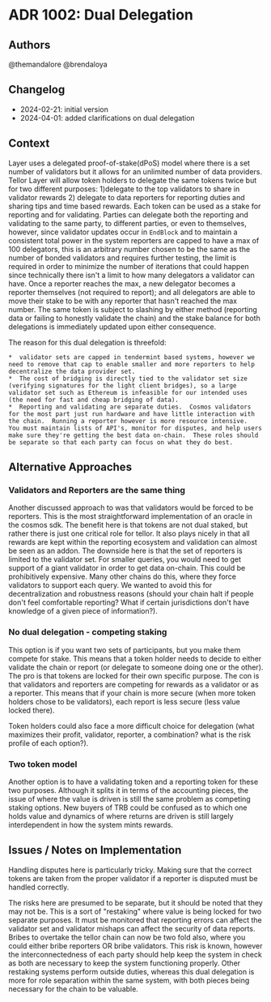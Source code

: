 # ADR 1002: Dual Delegation

## Authors

@themandalore
@brendaloya

## Changelog

- 2024-02-21: initial version
- 2024-04-01: added clarifications on dual delegation

## Context

Layer uses a delegated proof-of-stake(dPoS) model where there is a set number of validators but it allows for an unlimited number of data providers. Tellor Layer will allow token holders to delegate the same tokens twice but for two different purposes: 1)delegate to the top validators to share in validator rewards 2) delegate to data reporters for reporting duties and sharing tips and time based rewards.  Each token can be used as a stake for reporting and for validating.  Parties can delegate both the reporting and validating to the same party, to different parties, or even to themselves, however, since validator updates occur in `EndBlock` and to maintain a consistent total power in the system reporters are capped to have a max of 100 delegators, this is an arbitrary number chosen to be the same as the number of bonded validators and requires further testing, the limit is required in order to minimize the number of iterations that could happen since technically there isn't a limit to how many delegators a validator can have. Once a reporter reaches the max, a new delegator becomes a reporter themselves (not required to report); and all delegators are able to move their stake to be with any reporter that hasn't reached the max number. The same token is subject to slashing by either method (reporting data or failing to honestly validate the chain) and the stake balance for both delegations is immediately updated upon either consequence.

The reason for this dual delegation is threefold:

    *  validator sets are capped in tendermint based systems, however we need to remove that cap to enable smaller and more reporters to help decentralize the data provider set.  
    *  The cost of bridging is directly tied to the validator set size (verifying signatures for the light client bridges), so a large validator set such as Ethereum is infeasible for our intended uses (the need for fast and cheap bridging of data).  
    *  Reporting and validating are separate duties.  Cosmos validators for the most part just run hardware and have little interaction with the chain.  Running a reporter however is more resource intensive.  You must maintain lists of API's, monitor for disputes, and help users make sure they're getting the best data on-chain.  These roles should be separate so that each party can focus on what they do best.  

## Alternative Approaches

### Validators and Reporters are the same thing

Another discussed approach to was that validators would be forced to be reporters.  This is the most straightforward implementation of an oracle in the cosmos sdk.  The benefit here is that tokens are not dual staked, but rather there is just one critical role for tellor.   It also plays nicely in that all rewards are kept within the reporting ecosystem and validation can almost be seen as an addon.  The downside here is that the set of reporters is limited to the validator set.  For smaller queries, you would need to get support of a giant validator in order to get data on-chain.  This could be prohibitively expensive.  Many other chains do this, where they force validators to support each query.  We wanted to avoid this for decentralization and robustness reasons (should your chain halt if people don't feel comfortable reporting?  What if certain jurisdictions don't have knowledge of a given piece of information?).  

### No dual delegation - competing staking

This option is if you want two sets of participants, but you make them compete for stake.  This means that a token holder needs to decide to either validate the chain or report (or delegate to someone doing one or the other).  The pro is that tokens are locked for their own specific purpose.  The con is that validators and reporters are competing for rewards as a validator or as a reporter.  This means that if your chain is more secure (when more token holders chose to be validators), each report is less secure (less value locked there).  

Token holders could also face a more difficult choice for delegation (what maximizes their profit, validator, reporter, a combination? what is the risk profile of each option?).

### Two token model

Another option is to have a validating token and a reporting token for these two purposes.  Although it splits it in terms of the accounting pieces, the issue of where the value is driven is still the same problem as competing staking options.  New buyers of TRB could be confused as to which one holds value and dynamics of where returns are driven is still largely interdependent in how the system mints rewards.  

## Issues / Notes on Implementation

Handling disputes here is particularly tricky.  Making sure that the correct tokens are taken from the proper validator if a reporter is disputed must be handled correctly.  

The risks here are presumed to be separate, but it should be noted that they may not be.  This is a sort of "restaking" where value is being locked for two separate purposes.  It must be monitored that reporting errors can affect the validator set and validator mishaps can affect the security of data reports.  Bribes to overtake the tellor chain can now be two fold also, where you could either bribe reporters OR bribe validators.  This risk is known, however the interconnectedness of each party should help keep the system in check as both are necessary to keep the system functioning properly.  Other restaking systems perform outside duties, whereas this dual delegation is more for role separation within the same system, with both pieces being necessary for the chain to be valuable.  
